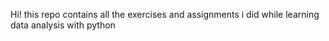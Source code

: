 Hi! this repo contains all the exercises and assignments i did while learning data analysis with python 
